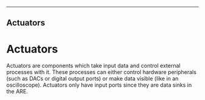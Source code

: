   
---
Actuators
---

# Actuators

Actuators are components which take input data and control external processes with it. These processes can either control hardware peripherals (such as DACs or digital output ports) or make data visible (like in an oscilloscope). Actuators only have input ports since they are data sinks in the ARE.